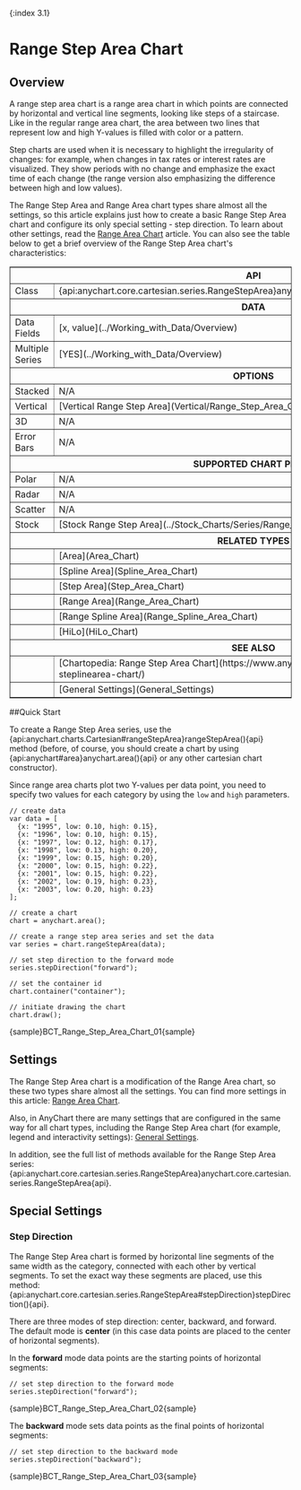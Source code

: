 {:index 3.1}
# Range Step Area Chart

## Overview

A range step area chart is a range area chart in which points are connected by horizontal and vertical line segments, looking like steps of a staircase. Like in the regular range area chart, the area between two lines that represent low and high Y-values is filled with color or a pattern.

Step charts are used when it is necessary to highlight the irregularity of changes: for example, when changes in tax rates or interest rates are visualized. They show periods with no change and emphasize the exact time of each change (the range version also emphasizing the difference between high and low values).

The Range Step Area and Range Area chart types share almost all the settings, so this article explains just how to create a basic Range Step Area chart and configure its only special setting - step direction. To learn about other settings, read the [Range Area Chart](Range_Area_Chart) article. You can also see the table below to get a brief overview of the Range Step Area chart's characteristics:

<table border="1" class="seriesTABLE">
<tr><th colspan=2>API</th></tr>
<tr><td>Class</td><td>{api:anychart.core.cartesian.series.RangeStepArea}anychart.core.cartesian.series.RangeStepArea{api}</td></tr>
<tr><th colspan=2>DATA</th></tr>
<tr><td>Data Fields</td><td>[x, value](../Working_with_Data/Overview)</td></tr>
<tr><td>Multiple Series</td><td>[YES](../Working_with_Data/Overview)</td></tr>
<tr><th colspan=2>OPTIONS</th></tr>
<tr><td>Stacked</td><td>N/A</td></tr>
<tr><td>Vertical</td><td>[Vertical Range Step Area](Vertical/Range_Step_Area_Chart)</td></tr>
<tr><td>3D</td><td>N/A</td></tr>
<tr><td>Error Bars</td><td>N/A</td></tr>
<tr><th colspan=2>SUPPORTED CHART PLOTS</th></tr>
<tr><td>Polar</td><td>N/A</td></tr>
<tr><td>Radar</td><td>N/A</td></tr>
<tr><td>Scatter</td><td>N/A</td></tr>
<tr><td>Stock</td><td>[Stock Range Step Area](../Stock_Charts/Series/Range_Step_Area)</td></tr>
<tr><th colspan=2>RELATED TYPES</th></tr>
<tr><td></td><td>[Area](Area_Chart)</td></tr>
<tr><td></td><td>[Spline Area](Spline_Area_Chart)</td></tr>
<tr><td></td><td>[Step Area](Step_Area_Chart)</td></tr>
<tr><td></td><td>[Range Area](Range_Area_Chart)</td></tr>
<tr><td></td><td>[Range Spline Area](Range_Spline_Area_Chart)</td></tr>
<tr><td></td><td>[HiLo](HiLo_Chart)</td></tr>
<tr><th colspan=2>SEE ALSO</th></tr>
<tr><td></td><td>[Chartopedia: Range Step Area Chart](https://www.anychart.com/chartopedia/chart-types/range-steplinearea-chart/)</td></tr>
<tr><td></td><td>[General Settings](General_Settings)</td></tr>
</table>

##Quick Start

To create a Range Step Area series, use the {api:anychart.charts.Cartesian#rangeStepArea}rangeStepArea(){api} method (before, of course, you should create a chart by using {api:anychart#area}anychart.area(){api} or any other cartesian chart constructor).

Since range area charts plot two Y-values per data point, you need to specify two values for each category by using the `low` and `high` parameters.

```
// create data
var data = [
  {x: "1995", low: 0.10, high: 0.15},
  {x: "1996", low: 0.10, high: 0.15},
  {x: "1997", low: 0.12, high: 0.17},
  {x: "1998", low: 0.13, high: 0.20},
  {x: "1999", low: 0.15, high: 0.20},
  {x: "2000", low: 0.15, high: 0.22},
  {x: "2001", low: 0.15, high: 0.22},
  {x: "2002", low: 0.19, high: 0.23},
  {x: "2003", low: 0.20, high: 0.23}
];

// create a chart
chart = anychart.area();

// create a range step area series and set the data
var series = chart.rangeStepArea(data);

// set step direction to the forward mode
series.stepDirection("forward");

// set the container id
chart.container("container");

// initiate drawing the chart
chart.draw();
```

{sample}BCT\_Range\_Step\_Area\_Chart\_01{sample}

## Settings

The Range Step Area chart is a modification of the Range Area chart, so these two types share almost all the settings. You can find more settings in this article: [Range Area Chart](Range_Area_Chart).

Also, in AnyChart there are many settings that are configured in the same way for all chart types, including the Range Step Area chart (for example, legend and interactivity settings): [General Settings](General_Settings).

In addition, see the full list of methods available for the Range Step Area series: {api:anychart.core.cartesian.series.RangeStepArea}anychart.core.cartesian.series.RangeStepArea{api}.

## Special Settings 

### Step Direction

The Range Step Area chart is formed by horizontal line segments of the same width as the category, connected with each other by vertical segments. To set the exact way these segments are placed, use this method: {api:anychart.core.cartesian.series.RangeStepArea#stepDirection}stepDirection(){api}.

There are three modes of step direction: center, backward, and forward. The default mode is **center** (in this case data points are placed to the center of horizontal segments).

In the **forward** mode data points are the starting points of horizontal segments:  

```
// set step direction to the forward mode
series.stepDirection("forward");
```

{sample}BCT\_Range\_Step\_Area\_Chart\_02{sample}

The **backward** mode sets data points as the final points of horizontal segments: 

```
// set step direction to the backward mode
series.stepDirection("backward");
```

{sample}BCT\_Range\_Step\_Area\_Chart\_03{sample}